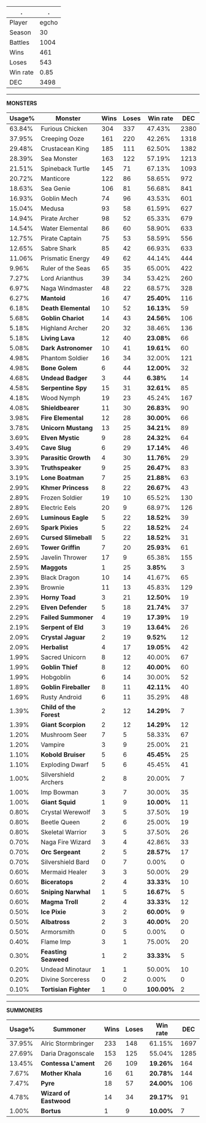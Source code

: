 .|.
|-|-
Player|egcho
Season|30
Battles|1004
Wins|461
Loses|543
Win rate|0.85
DEC|3498

---
**MONSTERS**

Usage%|Monster|Wins|Loses|Win rate|DEC|
-|-|-|-|-|-|
63.84%|Furious Chicken|304|337|47.43%|2380|
37.95%|Creeping Ooze|161|220|42.26%|1318|
29.48%|Crustacean King|185|111|62.50%|1382|
28.39%|Sea Monster|163|122|57.19%|1213|
21.51%|Spineback Turtle|145|71|67.13%|1093|
20.72%|Manticore|122|86|58.65%|972|
18.63%|Sea Genie|106|81|56.68%|841|
16.93%|Goblin Mech|74|96|43.53%|601|
15.04%|Medusa|93|58|61.59%|627|
14.94%|Pirate Archer|98|52|65.33%|679|
14.54%|Water Elemental|86|60|58.90%|633|
12.75%|Pirate Captain|75|53|58.59%|556|
12.65%|Sabre Shark|85|42|66.93%|633|
11.06%|Prismatic Energy|49|62|44.14%|444|
9.96%|Ruler of the Seas|65|35|65.00%|422|
7.27%|Lord Arianthus|39|34|53.42%|260|
6.97%|Naga Windmaster|48|22|68.57%|328|
6.27%|**Mantoid**|16|47|**25.40%**|116|
6.18%|**Death Elemental**|10|52|**16.13%**|59|
5.68%|**Goblin Chariot**|14|43|**24.56%**|106|
5.18%|Highland Archer|20|32|38.46%|136|
5.18%|**Living Lava**|12|40|**23.08%**|66|
5.08%|**Dark Astronomer**|10|41|**19.61%**|60|
4.98%|Phantom Soldier|16|34|32.00%|121|
4.98%|**Bone Golem**|6|44|**12.00%**|32|
4.68%|**Undead Badger**|3|44|**6.38%**|14|
4.58%|**Serpentine Spy**|15|31|**32.61%**|85|
4.18%|Wood Nymph|19|23|45.24%|167|
4.08%|**Shieldbearer**|11|30|**26.83%**|90|
3.98%|**Fire Elemental**|12|28|**30.00%**|66|
3.78%|**Unicorn Mustang**|13|25|**34.21%**|89|
3.69%|**Elven Mystic**|9|28|**24.32%**|64|
3.49%|**Cave Slug**|6|29|**17.14%**|46|
3.39%|**Parasitic Growth**|4|30|**11.76%**|29|
3.39%|**Truthspeaker**|9|25|**26.47%**|83|
3.19%|**Lone Boatman**|7|25|**21.88%**|63|
2.99%|**Khmer Princess**|8|22|**26.67%**|43|
2.89%|Frozen Soldier|19|10|65.52%|130|
2.89%|Electric Eels|20|9|68.97%|126|
2.69%|**Luminous Eagle**|5|22|**18.52%**|39|
2.69%|**Spark Pixies**|5|22|**18.52%**|24|
2.69%|**Cursed Slimeball**|5|22|**18.52%**|31|
2.69%|**Tower Griffin**|7|20|**25.93%**|61|
2.59%|Javelin Thrower|17|9|65.38%|155|
2.59%|**Maggots**|1|25|**3.85%**|3|
2.39%|Black Dragon|10|14|41.67%|65|
2.39%|Brownie|11|13|45.83%|129|
2.39%|**Horny Toad**|3|21|**12.50%**|19|
2.29%|**Elven Defender**|5|18|**21.74%**|37|
2.29%|**Failed Summoner**|4|19|**17.39%**|19|
2.19%|**Serpent of Eld**|3|19|**13.64%**|26|
2.09%|**Crystal Jaguar**|2|19|**9.52%**|12|
2.09%|**Herbalist**|4|17|**19.05%**|42|
1.99%|Sacred Unicorn|8|12|40.00%|67|
1.99%|**Goblin Thief**|8|12|**40.00%**|60|
1.99%|Hobgoblin|6|14|30.00%|52|
1.89%|**Goblin Fireballer**|8|11|**42.11%**|40|
1.69%|Rusty Android|6|11|35.29%|48|
1.39%|**Child of the Forest**|2|12|**14.29%**|7|
1.39%|**Giant Scorpion**|2|12|**14.29%**|12|
1.20%|Mushroom Seer|7|5|58.33%|67|
1.20%|Vampire|3|9|25.00%|21|
1.10%|**Kobold Bruiser**|5|6|**45.45%**|25|
1.10%|Exploding Dwarf|5|6|45.45%|41|
1.00%|Silvershield Archers|2|8|20.00%|7|
1.00%|Imp Bowman|3|7|30.00%|35|
1.00%|**Giant Squid**|1|9|**10.00%**|11|
0.80%|Crystal Werewolf|3|5|37.50%|19|
0.80%|Beetle Queen|2|6|25.00%|19|
0.80%|Skeletal Warrior|3|5|37.50%|26|
0.70%|Naga Fire Wizard|3|4|42.86%|33|
0.70%|**Orc Sergeant**|2|5|**28.57%**|17|
0.70%|Silvershield Bard|0|7|0.00%|0|
0.60%|Mermaid Healer|3|3|50.00%|29|
0.60%|**Biceratops**|2|4|**33.33%**|10|
0.60%|**Sniping Narwhal**|1|5|**16.67%**|5|
0.60%|**Magma Troll**|2|4|**33.33%**|12|
0.50%|**Ice Pixie**|3|2|**60.00%**|9|
0.50%|**Albatross**|2|3|**40.00%**|20|
0.50%|Armorsmith|0|5|0.00%|0|
0.40%|Flame Imp|3|1|75.00%|20|
0.30%|**Feasting Seaweed**|1|2|**33.33%**|5|
0.20%|Undead Minotaur|1|1|50.00%|10|
0.20%|Divine Sorceress|0|2|0.00%|0|
0.10%|**Tortisian Fighter**|1|0|**100.00%**|2|

---
**SUMMONERS**

Usage%|Summoner|Wins|Loses|Win rate|DEC|
-|-|-|-|-|-|
37.95%|Alric Stormbringer|233|148|61.15%|1697|
27.69%|Daria Dragonscale|153|125|55.04%|1285|
13.45%|**Contessa L'ament**|26|109|**19.26%**|164|
7.67%|**Mother Khala**|16|61|**20.78%**|144|
7.47%|**Pyre**|18|57|**24.00%**|106|
4.78%|**Wizard of Eastwood**|14|34|**29.17%**|91|
1.00%|**Bortus**|1|9|**10.00%**|7|
